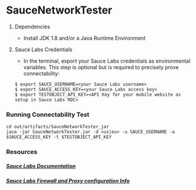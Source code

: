 # SauceNetworkTester

1. Dependencies
    * Install JDK 1.8 and/or a Java Runtime Environment

2. Sauce Labs Credentials
    * In the terminal, export your Sauce Labs credentials as environmental variables.  This step is optional but is
    required to precisely prove connectability:
    ```
    $ export SAUCE_USERNAME=<your Sauce Labs username>
    $ export SAUCE_ACCESS_KEY=<your Sauce Labs access key>
    $ export TESTOBJECT_API_KEY=<API Key for your mobile website as setup in Sauce Labs RDC>
    ```

### Running Connectability Test
```
cd out/artifacts/SauceNetworkTester_jar
java -jar SauceNetworkTester.jar -d <us|eu> -u SAUCE_USERNAME -a $SAUCE_ACCESS_KEY -t $TESTOBJECT_API_KEY
```

### Resources
##### [Sauce Labs Documentation](https://wiki.saucelabs.com/)
##### [Sauce Labs Firewall and Proxy configuration Info](https://wiki.saucelabs.com/display/DOCS/Setting+Up+Sauce+Connect+Proxy)


